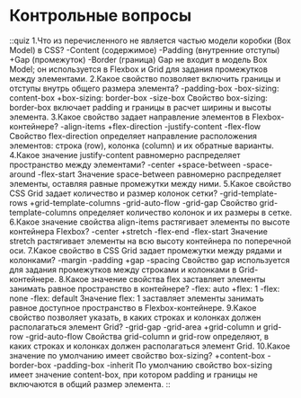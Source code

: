 # Контрольные вопросы

<!-- prettier-ignore-start -->

::quiz
1.Что из перечисленного не является частью модели коробки (Box Model) в CSS?
-Content (содержимое)
-Padding (внутренние отступы)
+Gap (промежуток)
-Border (граница)
Gap не входит в модель Box Model; он используется в Flexbox и Grid для задания промежутков между элементами.
2.Какое свойство позволяет включить границы и отступы внутрь общего размера элемента?
-padding-box
-box-sizing: content-box
+box-sizing: border-box
-size-box
Свойство box-sizing: border-box включает padding и границы в расчет ширины и высоты элемента.
3.Какое свойство задает направление элементов в Flexbox-контейнере?
-align-items
+flex-direction
-justify-content
-flex-flow
Свойство flex-direction определяет направление расположения элементов: строка (row), колонка (column) и их обратные варианты.
4.Какое значение justify-content равномерно распределяет пространство между элементами?
-center
+space-between
-space-around
-flex-start
Значение space-between равномерно распределяет элементы, оставляя равные промежутки между ними.
5.Какое свойство CSS Grid задает количество и размер колонок сетки?
-grid-template-rows
+grid-template-columns
-grid-auto-flow
-grid-gap
Свойство grid-template-columns определяет количество колонок и их размеры в сетке.
6.Какое значение свойства align-items растягивает элементы по высоте контейнера Flexbox?
-center
+stretch
-flex-end
-flex-start
Значение stretch растягивает элементы на всю высоту контейнера по поперечной оси.
7.Какое свойство в CSS Grid задает промежутки между рядами и колонками?
-margin
-padding
+gap
-spacing
Свойство gap используется для задания промежутков между строками и колонками в Grid-контейнере.
8.Какое значение свойства flex заставляет элементы занимать равное пространство в контейнере?
-flex: auto
+flex: 1
-flex: none
-flex: default
Значение flex: 1 заставляет элементы занимать равное доступное пространство в Flexbox-контейнере.
9.Какое свойство позволяет указать, в каких строках и колонках должен располагаться элемент Grid?
-grid-gap
-grid-area
+grid-column и grid-row
-grid-auto-flow
Свойства grid-column и grid-row определяют, в каких строках и колонках должен располагаться элемент Grid.
10.Какое значение по умолчанию имеет свойство box-sizing?
+content-box
-border-box
-padding-box
-inherit
По умолчанию свойство box-sizing имеет значение content-box, при котором padding и границы не включаются в общий размер элемента.
::

<!-- prettier-ignore-end -->
